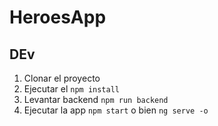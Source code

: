 # HeroesApp

## DEv

1. Clonar el proyecto
2. Ejecutar el ```npm install```
3. Levantar backend ```npm run backend```
4. Ejecutar la app ```npm start``` o bien ```ng serve -o```
